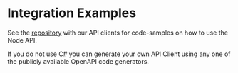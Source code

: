 # Integration Examples

See the [repository](https://github.com/tributech-solutions/tributech-dsk-api-clients) with our API clients for code-samples on how to use the Node API. 

If you do not use C# you can generate your own API Client using any one of the publicly available OpenAPI code generators.